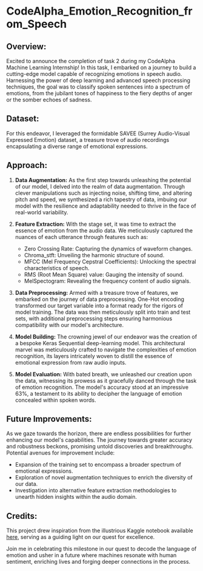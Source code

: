 # CodeAlpha_Emotion_Recognition_from_Speech

## Overview:

Excited to announce the completion of task 2 during my CodeAlpha Machine Learning Internship! In this task, I embarked on a journey to build a cutting-edge model capable of recognizing emotions in speech audio. Harnessing the power of deep learning and advanced speech processing techniques, the goal was to classify spoken sentences into a spectrum of emotions, from the jubilant tones of happiness to the fiery depths of anger or the somber echoes of sadness.

## Dataset:

For this endeavor, I leveraged the formidable SAVEE (Surrey Audio-Visual Expressed Emotion) dataset, a treasure trove of audio recordings encapsulating a diverse range of emotional expressions.

## Approach:

1. **Data Augmentation:** As the first step towards unleashing the potential of our model, I delved into the realm of data augmentation. Through clever manipulations such as injecting noise, shifting time, and altering pitch and speed, we synthesized a rich tapestry of data, imbuing our model with the resilience and adaptability needed to thrive in the face of real-world variability.

2. **Feature Extraction:** With the stage set, it was time to extract the essence of emotion from the audio data. We meticulously captured the nuances of each utterance through features such as:
   - Zero Crossing Rate: Capturing the dynamics of waveform changes.
   - Chroma_stft: Unveiling the harmonic structure of sound.
   - MFCC (Mel Frequency Cepstral Coefficients): Unlocking the spectral characteristics of speech.
   - RMS (Root Mean Square) value: Gauging the intensity of sound.
   - MelSpectogram: Revealing the frequency content of audio signals.

3. **Data Preprocessing:** Armed with a treasure trove of features, we embarked on the journey of data preprocessing. One-Hot encoding transformed our target variable into a format ready for the rigors of model training. The data was then meticulously split into train and test sets, with additional preprocessing steps ensuring harmonious compatibility with our model's architecture.

4. **Model Building:** The crowning jewel of our endeavor was the creation of a bespoke Keras Sequential deep-learning model. This architectural marvel was meticulously crafted to navigate the complexities of emotion recognition, its layers intricately woven to distill the essence of emotional expression from raw audio inputs.

5. **Model Evaluation:** With bated breath, we unleashed our creation upon the data, witnessing its prowess as it gracefully danced through the task of emotion recognition. The model's accuracy stood at an impressive 63%, a testament to its ability to decipher the language of emotion concealed within spoken words.

## Future Improvements:

As we gaze towards the horizon, there are endless possibilities for further enhancing our model's capabilities. The journey towards greater accuracy and robustness beckons, promising untold discoveries and breakthroughs. Potential avenues for improvement include:
- Expansion of the training set to encompass a broader spectrum of emotional expressions.
- Exploration of novel augmentation techniques to enrich the diversity of our data.
- Investigation into alternative feature extraction methodologies to unearth hidden insights within the audio domain.

## Credits:

This project drew inspiration from the illustrious Kaggle notebook available [here](https://www.kaggle.com/code/shivamburnwal/speech-emotion-recognition/notebook), serving as a guiding light on our quest for excellence.

Join me in celebrating this milestone in our quest to decode the language of emotion and usher in a future where machines resonate with human sentiment, enriching lives and forging deeper connections in the process.
